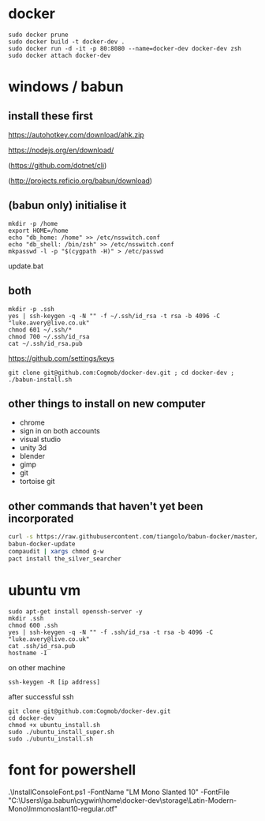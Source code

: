 # docker

    sudo docker prune
    sudo docker build -t docker-dev .
    sudo docker run -d -it -p 80:8080 --name=docker-dev docker-dev zsh
    sudo docker attach docker-dev

# windows / babun

## install these first ##

https://autohotkey.com/download/ahk.zip

https://nodejs.org/en/download/

(https://github.com/dotnet/cli)

(http://projects.reficio.org/babun/download)

## (babun only) initialise it

    mkdir -p /home
	export HOME=/home
	echo "db_home: /home" >> /etc/nsswitch.conf
	echo "db_shell: /bin/zsh" >> /etc/nsswitch.conf
	mkpasswd -l -p "$(cygpath -H)" > /etc/passwd

update.bat

## both

    mkdir -p .ssh
	yes | ssh-keygen -q -N "" -f ~/.ssh/id_rsa -t rsa -b 4096 -C "luke.avery@live.co.uk"
	chmod 601 ~/.ssh/*
    chmod 700 ~/.ssh/id_rsa
	cat ~/.ssh/id_rsa.pub

https://github.com/settings/keys

    git clone git@github.com:Cogmob/docker-dev.git ; cd docker-dev ; ./babun-install.sh

## other things to install on new computer ##

* chrome
* sign in on both accounts
* visual studio
* unity 3d
* blender
* gimp
* git
* tortoise git

## other commands that haven't yet been incorporated

``` sh
curl -s https://raw.githubusercontent.com/tiangolo/babun-docker/master/setup.sh | source /dev/stdin
babun-docker-update
compaudit | xargs chmod g-w
pact install the_silver_searcher
```

# ubuntu vm

    sudo apt-get install openssh-server -y
    mkdir .ssh
    chmod 600 .ssh
    yes | ssh-keygen -q -N "" -f .ssh/id_rsa -t rsa -b 4096 -C "luke.avery@live.co.uk"
    cat .ssh/id_rsa.pub
    hostname -I

on other machine

    ssh-keygen -R [ip address]

after successful ssh

    git clone git@github.com:Cogmob/docker-dev.git
    cd docker-dev
    chmod +x ubuntu_install.sh
    sudo ./ubuntu_install_super.sh
    sudo ./ubuntu_install.sh

# font for powershell

.\InstallConsoleFont.ps1 -FontName "LM Mono Slanted 10" -FontFile "C:\Users\lga\.babun\cygwin\home\docker-dev\storage\Latin-Modern-Mono\lmmonoslant10-regular.otf"
